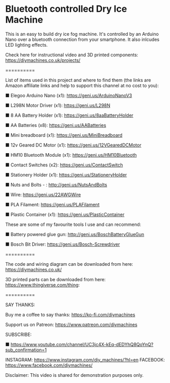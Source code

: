 # Bluetooth controlled Dry Ice Machine


This is an easy to build dry ice fog machine. It's controlled by an Arduino Nano over a bluetooth connection from your smartphone. It also inlcudes LED lighting effects.


Check here for instructional video and 3D printed components:
https://diymachines.co.uk/projects/

==========


List of items used in this project and where to find them (the links are Amazon affiliate links and help to support this channel at no cost to you):

■ Elegoo Arduino Nano (x1): https://geni.us/ArduinoNanoV3

■ L298N Motor Driver (x1): https://geni.us/L298N

■ 8 AA Battery Holder (x1): https://geni.us/8aaBatteryHolder

■ AA Batteries (x8): https://geni.us/AABatteries

■ Mini breadboard (x1): https://geni.us/MiniBreadboard

■ 12v Geared DC Motor (x1): https://geni.us/12VGearedDCMotor

■ HM10 Bluetooth Module (x1): https://geni.us/HM10Bluetooth

■ Contact Switches (x2): https://geni.us/ContactSwitch

■ Stationery Holder (x1): https://geni.us/StationeryHolder

■ Nuts and Bolts - : http://geni.us/NutsAndBolts

■ Wire: https://geni.us/22AWGWire

■ PLA Filament: https://geni.us/PLAFilament

■ Plastic Container (x1): https://geni.us/PlasticContainer


These are some of my favourite tools I use and can recommend:

■ Battery powered glue gun: http://geni.us/BoschBatteryGlueGun

■ Bosch Bit Driver: https://geni.us/Bosch-Screwdriver

==========

The code and wiring diagram can be downloaded from here: https://diymachines.co.uk/

3D printed parts can be downloaded from here: https://www.thingiverse.com/thing:

==========

SAY THANKS:

Buy me a coffee to say thanks: https://ko-fi.com/diymachines

Support us on Patreon: https://www.patreon.com/diymachines


SUBSCRIBE: 

■ https://www.youtube.com/channel/UC3jc4X-kEq-dEDYhQ8QoYnQ?sub_confirmation=1

INSTAGRAM: https://www.instagram.com/diy_machines/?hl=en
FACEBOOK: https://www.facebook.com/diymachines/


Disclaimer:
This video is shared for demonstration purposes only.
